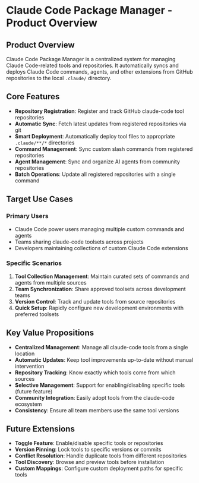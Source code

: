 # Claude Code Package Manager - Product Overview

## Product Overview

Claude Code Package Manager is a centralized system for managing Claude Code-related tools and repositories. It automatically syncs and deploys Claude Code commands, agents, and other extensions from GitHub repositories to the local `.claude/` directory.

## Core Features

- **Repository Registration**: Register and track GitHub claude-code tool repositories
- **Automatic Sync**: Fetch latest updates from registered repositories via git
- **Smart Deployment**: Automatically deploy tool files to appropriate `.claude/**/*` directories
- **Command Management**: Sync custom slash commands from registered repositories
- **Agent Management**: Sync and organize AI agents from community repositories
- **Batch Operations**: Update all registered repositories with a single command

## Target Use Cases

### Primary Users
- Claude Code power users managing multiple custom commands and agents
- Teams sharing claude-code toolsets across projects
- Developers maintaining collections of custom Claude Code extensions

### Specific Scenarios
1. **Tool Collection Management**: Maintain curated sets of commands and agents from multiple sources
2. **Team Synchronization**: Share approved toolsets across development teams
3. **Version Control**: Track and update tools from source repositories
4. **Quick Setup**: Rapidly configure new development environments with preferred toolsets

## Key Value Propositions

- **Centralized Management**: Manage all claude-code tools from a single location
- **Automatic Updates**: Keep tool improvements up-to-date without manual intervention
- **Repository Tracking**: Know exactly which tools come from which sources
- **Selective Management**: Support for enabling/disabling specific tools (future feature)
- **Community Integration**: Easily adopt tools from the claude-code ecosystem
- **Consistency**: Ensure all team members use the same tool versions

## Future Extensions

- **Toggle Feature**: Enable/disable specific tools or repositories
- **Version Pinning**: Lock tools to specific versions or commits
- **Conflict Resolution**: Handle duplicate tools from different repositories
- **Tool Discovery**: Browse and preview tools before installation
- **Custom Mappings**: Configure custom deployment paths for specific tools